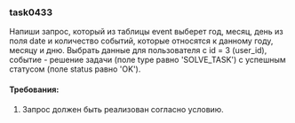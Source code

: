 
### task0433

Напиши запрос, который из таблицы event выберет год, месяц, день из поля date и количество событий,
которые относятся к данному году, месяцу и дню. Выбрать данные для пользователя с id = 3 (user_id), событие -
решение задачи (поле type равно &#39;SOLVE_TASK&#39;) с успешным статусом (поле status равно &#39;OK&#39;).


#### Требования:
1.	Запрос должен быть реализован согласно условию.

